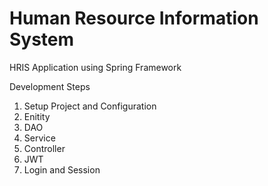 # Human Resource Information System
HRIS Application using Spring Framework

Development Steps
1. Setup Project and Configuration
2. Enitity
3. DAO 
4. Service
5. Controller
6. JWT 
7. Login and Session 